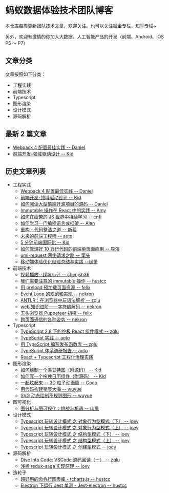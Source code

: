 # 蚂蚁数据体验技术团队博客

本仓库每周更新团队技术文章，欢迎关注。也可以关注[掘金专栏](https://juejin.im/user/59659aff5188250cf956e6dd)，[知乎专栏](https://zhuanlan.zhihu.com/front)~

另外，欢迎有激情的你加入大数据、人工智能产品的开发（前端、Android、iOS P5 ～ P7）

## 文章分类

文章按照如下分类：

- 工程实践
- 前端技术
- Typescript
- 图形渲染
- 设计模式
- 源码解析

## 最新 2 篇文章

- [Webpack 4 配置最佳实践 -- Daniel](https://github.com/ProtoTeam/blog/blob/master/201806/3.md)
- [前端开发-领域驱动设计 -- Kid](https://github.com/ProtoTeam/blog/blob/master/201806/2.md)

## 历史文章列表

- 工程实践
  - [Webpack 4 配置最佳实践 -- Daniel](https://github.com/ProtoTeam/blog/blob/master/201806/3.md)
  - [前端开发-领域驱动设计 -- Kid](https://github.com/ProtoTeam/blog/blob/master/201806/2.md)
  - [如何阅读大型前端开源项目的源码 -- Daniel](https://github.com/ProtoTeam/blog/blob/master/201805/3.md)
  - [Immutable 操作在 React 中的实践 -- Amy](https://github.com/ProtoTeam/blog/blob/master/201805/2.md)
  - [如何在疲劳的 JS 世界中持续学习 -- cnfi](https://github.com/ProtoTeam/blog/blob/master/201805/1.md)
  - [如何学习一门编程语言或框架 -- Alan](https://github.com/ProtoTeam/blog/blob/master/201803/1.md)
  - [重构 - 代码整洁之道 -- 新茗](https://github.com/ProtoTeam/blog/blob/master/201801/3.md)
  - [未来的前端工程师 -- aoto](https://github.com/ProtoTeam/blog/blob/master/201712/1.md)
  - [5 分钟前端国际化 -- Kid](https://github.com/ProtoTeam/blog/blob/master/201710/1.md)
  - [如何管理好 10 万行代码的前端单页面应用 -- 导演](https://github.com/ProtoTeam/blog/blob/master/201709/1.md)
  - [umi-request 网络请求之路 -- 栗头](https://github.com/ProtoTeam/blog/blob/master/201910/2.md)
  - [移动端体验优化经验总结与实践 --凤萧](https://github.com/ProtoTeam/blog/blob/master/201911/1.md)
- 前端技术
  - [视频播放--踩坑小计 -- chenjsh36](https://github.com/ProtoTeam/blog/blob/master/201806/1.md)
  - [我们需要注意的 immutable 操作 -- hustcc](https://github.com/ProtoTeam/blog/blob/master/201803/3.md)
  - [用 preload 预加载页面资源 -- felix](https://github.com/ProtoTeam/blog/blob/master/201802/1.md)
  - [Event Loop 的规范和实现 -- nekron](https://github.com/ProtoTeam/blog/blob/master/201801/2.md)
  - [ANTLR：在浏览器中玩语法解析 -- zqlu](https://github.com/ProtoTeam/blog/blob/master/201712/2.md)
  - [web 知识进阶——字符编解码 -- nekron](https://github.com/ProtoTeam/blog/blob/master/201712/3.md)
  - [无头浏览器 Puppeteer 初探 -- felix](https://github.com/ProtoTeam/blog/blob/master/201710/2.md)
  - [跨页面通信的各种姿势 -- nekron](https://github.com/ProtoTeam/blog/blob/master/201709/3.md)
- Typescript
  - [TypeScript 2.8 下的终极 React 组件模式 -- zqlu](https://github.com/ProtoTeam/blog/blob/master/201805/4.md)
  - [TypeScript 实践 -- aoto](https://github.com/ProtoTeam/blog/blob/master/201803/2.md)
  - [用 TypeScript 编写发布函数库 -- zqlu](https://github.com/ProtoTeam/blog/blob/master/201711/4.md)
  - [TypeScript 体系调研报告 -- aoto](https://github.com/ProtoTeam/blog/blob/master/201709/2.md)
  - [React + Typescript 工程化治理实践](https://github.com/ProtoTeam/blog/blob/master/201911/2.md)
- 图形渲染
  - [如何绘制一个类甘特图（附源码） -- Kid](https://github.com/ProtoTeam/blog/blob/master/201804/2.md)
  - [如何写一个拖拽日历组件（附源码） -- Kid](https://github.com/ProtoTeam/blog/blob/master/201804/1.md)
  - [一起炫起来 -- 3D 粒子动画篇 -- Coco](https://github.com/ProtoTeam/blog/blob/master/201711/1.md)
  - [用代码构建星辰大海 -- wuyue](https://github.com/ProtoTeam/blog/blob/master/201711/2.md)
  - [SVG 动态绘制不规则图形 -- wuyue](https://github.com/ProtoTeam/blog/blob/master/201710/4.md)
- 图可视化
  - [图分析与图可视化：挑战与机遇 -- 山果](https://github.com/ProtoTeam/blog/blob/master/201910/1.md)
- 设计模式
  - [Typescript 玩转设计模式 之 对象行为型模式（下） -- joey](https://github.com/ProtoTeam/blog/blob/master/201802/2.md)
  - [Typescript 玩转设计模式 之 对象行为型模式（上） -- joey](https://github.com/ProtoTeam/blog/blob/master/201801/1.md)
  - [Typescript 玩转设计模式 之 结构型模式（下） -- joey](https://github.com/ProtoTeam/blog/blob/master/201801/4.md)
  - [Typescript 玩转设计模式 之 结构型模式（上） -- joey](https://github.com/ProtoTeam/blog/blob/master/201712/4.md)
  - [Typescript 玩转设计模式 之 创建型模式 -- joey](https://github.com/ProtoTeam/blog/blob/master/201711/5.md)
- 源码解析
  - [Dive Into Code: VSCode 源码阅读（一） -- zqlu](https://github.com/ProtoTeam/blog/blob/master/201804/3.md)
  - [浅析 redux-saga 实现原理 -- joey](https://github.com/ProtoTeam/blog/blob/master/201710/3.md)
- 造轮子
  - [超好用的命令行图表库 - tcharts.js -- hustcc](https://github.com/ProtoTeam/blog/blob/master/201711/3.md)
  - [Electron 下运行 Jest 单测 - Jest-electron -- hustcc](https://github.com/ProtoTeam/blog/blob/master/201909/1.md)
